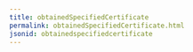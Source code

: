 ```yaml
---
title: obtainedSpecifiedCertificate
permalink: obtainedSpecifiedCertificate.html
jsonid: obtainedspecifiedcertificate
---
```

